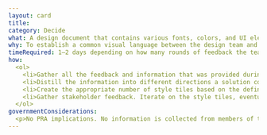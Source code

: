 ```yaml
---
layout: card
title: 
category: Decide
what: A design document that contains various fonts, colors, and UI elements that communicate the visual brand direction for a website or application.
why: To establish a common visual language between the design team and stakeholders. It also acts as a collaboration artifact that both the design team and stakeholders can use to contribute to the final design direction.
timeRequired: 1–2 days depending on how many rounds of feedback the team offers
how:
  <ol>
    <li>Gather all the feedback and information that was provided during the initial kickoff of the project.</li>
    <li>Distill the information into different directions a solution could take. Label these directions based on what kinds of interactions and brand identity they represent.</li>
    <li>Create the appropriate number of style tiles based on the defined directions, which establish the specific visual language for the different directions.</li>
    <li>Gather stakeholder feedback. Iterate on the style tiles, eventually getting down to a single style tile which will be the established visual language for the project going forward.</li>  
  </ol>
governmentConsiderations: 
  <p>No PRA implications. No information is collected from members of the public.</p>
---
```

